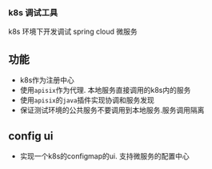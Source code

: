 ### k8s 调试工具

k8s 环境下开发调试 spring cloud 微服务

## 功能

- k8s作为注册中心
- 使用`apisix`作为代理. 本地服务直接调用的k8s内的服务
- 使用`apisix`的`java`插件实现协调和服务发现
- 保证测试环境的公共服务不要调用到本地服务.服务调用隔离

## config ui

- 实现一个k8s的configmap的ui. 支持微服务的配置中心